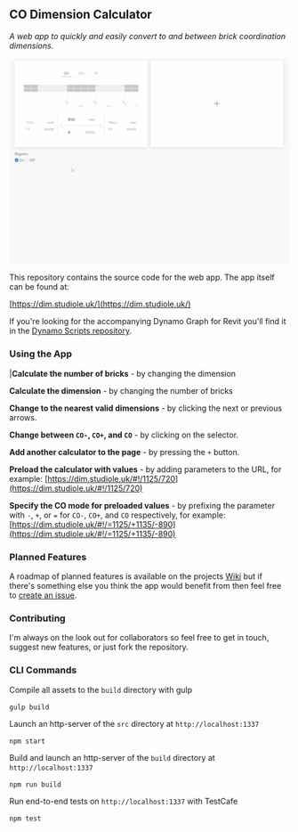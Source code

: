 ## CO Dimension Calculator

*A web app to quickly and easily convert to and between brick coordination dimensions.*

![](screenshots/demo.gif)

This repository contains the source code for the web app. The app itself can be found at:

[https://dim.studiole.uk/](https://dim.studiole.uk/)

If you're looking for the accompanying Dynamo Graph for Revit you'll find it in the [Dynamo Scripts repository](https://github.com/StudioLE/DynamoScripts).

### Using the App

|**Calculate the number of bricks** - by changing the dimension

**Calculate the dimension** - by changing the number of bricks

**Change to the nearest valid dimensions** - by clicking the next or previous arrows.

**Change between `CO-`, `CO+`, and `CO`** - by clicking on the selector.

**Add another calculator to the page** - by pressing the `+` button.

**Preload the calculator with values** - by adding parameters to the URL, for example: [https://dim.studiole.uk/#!/1125/720](https://dim.studiole.uk/#!/1125/720)

**Specify the CO mode for preloaded values** - by prefixing the parameter with `-`, `+`, or `=` for `CO-`, `CO+`, and `CO` respectively, for example: [https://dim.studiole.uk/#!/=1125/+1135/-890](https://dim.studiole.uk/#!/=1125/+1135/-890)

### Planned Features

A roadmap of planned features is available on the projects [Wiki](https://github.com/StudioLE/CODimensionCalculator/wiki) but if there's something else you think the app would benefit from then feel free to [create an issue](https://github.com/StudioLE/CODimensionCalculator/issues/new).

### Contributing

I'm always on the look out for collaborators so feel free to get in touch, suggest new features, or just fork the repository.

### CLI Commands

Compile all assets to the `build` directory with gulp
```
gulp build
```

Launch an http-server of the `src` directory at `http://localhost:1337`
```
npm start
```

Build and launch an http-server of the `build` directory at `http://localhost:1337`
```
npm run build
```

Run end-to-end tests on `http://localhost:1337` with TestCafe
```
npm test
```
